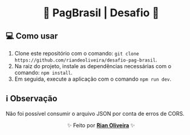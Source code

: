 <div align="center">
  <h1>🚀 PagBrasil | Desafio 🚀</h1>
</div>

## 💻 Como usar

1. Clone este repositório com o comando: `git clone https://github.com/riandeoliveira/desafio-pag-brasil`.
2. Na raiz do projeto, instale as dependências necessárias com o comando: `npm install`.
3. Em seguida, execute a aplicação com o comando `npm run dev`.

## ℹ️ Observação

Não foi possível consumir o arquivo JSON por conta de erros de CORS.

<p align="center">
  ✨ Feito por <a href="https://github.com/riandeoliveira"><strong>Rian Oliveira</strong></a> ✨
</p>
